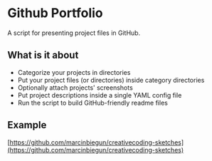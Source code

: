 # Github Portfolio

A script for presenting project files in GitHub.

## What is it about

* Categorize your projects in directories
* Put your project files (or directories) inside category directories
* Optionally attach projects' screenshots
* Put project descriptions inside a single YAML config file
* Run the script to build GitHub-friendly readme files

## Example

[https://github.com/marcinbiegun/creativecoding-sketches](https://github.com/marcinbiegun/creativecoding-sketches)
